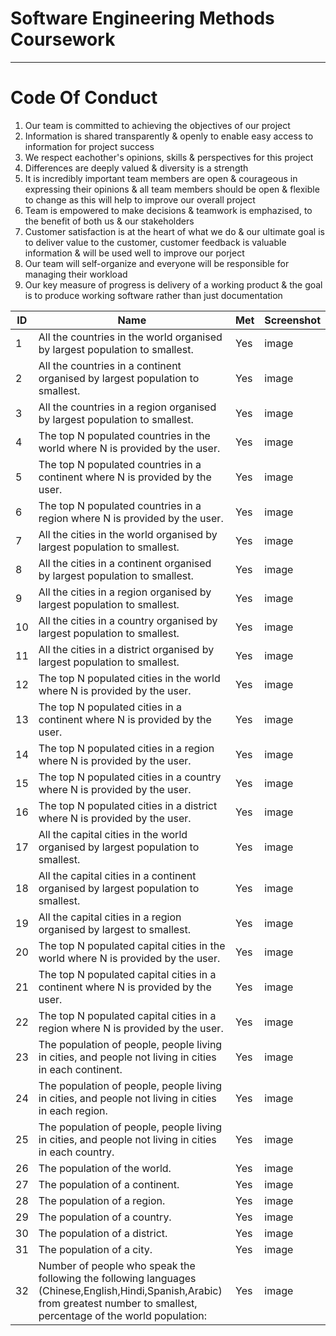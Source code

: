 # Software Engineering Methods Coursework
---

# Code Of Conduct
1. Our team is committed to achieving the objectives of our project
2. Information is shared transparently & openly to enable easy access to information for project success
3. We respect eachother's opinions, skills & perspectives for this project
4. Differences are deeply valued & diversity is a strength
5. It is incredibly important team members are open & courageous in expressing their opinions & all team members should be open & flexible to change as this will help to improve our overall project
6. Team is empowered to make decisions & teamwork is emphazised, to the benefit of both us & our stakeholders
7. Customer satisfaction is at the heart of what we do & our ultimate goal is to deliver value to the customer, customer feedback is valuable information & will be used well to improve our porject
8. Our team will self-organize and everyone will be responsible for managing their workload
9. Our key measure of progress is delivery of a working product & the goal is to produce working software rather than just documentation

| ID    | Name | Met  | Screenshot |
|-------|------|------|------------|
| 1     | All the countries in the world organised by largest population to smallest. | Yes | image |
| 2     | All the countries in a continent organised by largest population to smallest. | Yes | image  |
| 3     | All the countries in a region organised by largest population to smallest. | Yes | image |
| 4     | The top N populated countries in the world where N is provided by the user. | Yes | image |
| 5     | The top N populated countries in a continent where N is provided by the user. | Yes | image |
| 6     | The top N populated countries in a region where N is provided by the user. | Yes | image |
| 7     | All the cities in the world organised by largest population to smallest. | Yes | image |
| 8     | All the cities in a continent organised by largest population to smallest. | Yes | image |
| 9     | All the cities in a region organised by largest population to smallest. | Yes | image |
| 10    | All the cities in a country organised by largest population to smallest. | Yes | image |
| 11    | All the cities in a district organised by largest population to smallest. | Yes | image |
| 12    | The top N populated cities in the world where N is provided by the user. | Yes | image |
| 13    | The top N populated cities in a continent where N is provided by the user. | Yes | image |
| 14    | The top N populated cities in a region where N is provided by the user. | Yes | image |
| 15    | The top N populated cities in a country where N is provided by the user. | Yes | image |
| 16    | The top N populated cities in a district where N is provided by the user. | Yes | image |
| 17    | All the capital cities in the world organised by largest population to smallest. | Yes | image |
| 18    | All the capital cities in a continent organised by largest population to smallest. | Yes | image |
| 19    | All the capital cities in a region organised by largest to smallest. | Yes | image |
| 20    | The top N populated capital cities in the world where N is provided by the user. | Yes | image |
| 21    | The top N populated capital cities in a continent where N is provided by the user. | Yes | image |
| 22    | The top N populated capital cities in a region where N is provided by the user. | Yes | image |
| 23    | The population of people, people living in cities, and people not living in cities in each continent. | Yes | image |
| 24    | The population of people, people living in cities, and people not living in cities in each region. | Yes | image |
| 25    | The population of people, people living in cities, and people not living in cities in each country. | Yes | image |
| 26    | The population of the world. | Yes | image |
| 27    | The population of a continent. | Yes | image |
| 28    | The population of a region. | Yes | image |
| 29    | The population of a country. | Yes | image |
| 30    | The population of a district. | Yes | image |
| 31    | The population of a city. | Yes | image |
| 32    | Number of people who speak the following the following languages (Chinese,English,Hindi,Spanish,Arabic) from greatest number to smallest, percentage of the world population: | Yes | image |
